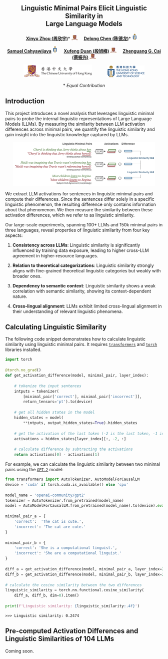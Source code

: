 <div align="center">

## Linguistic Minimal Pairs Elicit Linguistic Similarity in <br> Large Language Models

[**Xinyu Zhou (周欣宇)**](https://www.linkedin.com/in/xinyu-zhou2000/)*
<img src="doc/cuhk.png" alt="Logo" width="20"> &nbsp; &nbsp;
[**Delong Chen (陈德龙)**](https://chendelong.world/)*
<img src="doc/hkust.png" alt="Logo" width="16"> &nbsp; &nbsp;

[**Samuel Cahyawijaya**](https://samuelcahyawijaya.github.io/)
<img src="doc/hkust.png" alt="Logo" width="16"> &nbsp; &nbsp;
[**Xufeng Duan (段旭峰)**](https://xufengduan.github.io/)
<img src="doc/cuhk.png" alt="Logo" width="20"> &nbsp; &nbsp;
[**Zhenguang G. Cai (蔡振光)**](https://sites.google.com/site/zhenguangcai/)
<img src="doc/cuhk.png" alt="Logo" width="20">


<img src="doc/cuhk_with_text.png" alt="Logo" width="220">&nbsp; &nbsp; &nbsp; &nbsp; &nbsp; &nbsp;
<img src="doc/hkust_with_text.png" alt="Logo" width="120"> 

\* *Equal Contribution*

<!-- [ArXiv]() |
Data (Coming Soon) -->

</div>


<!-- ## News
- **2024.09.20**. Our paper is available on arXiv [(arXiv link)](). -->

## Introduction

This project introduces a novel analysis that leverages linguistic minimal pairs to probe the internal linguistic representations of Large Language Models (LLMs). By measuring the similarity between LLM activation differences across minimal pairs, we quantify the linguistic similarity and gain insight into the linguistic knowledge captured by LLMs.

<p align="center">
<img src="doc/teaser.jpg" width="90%">
</p>

We extract LLM activations for sentences in linguistic minimal pairs and compute their differences. Since the sentences differ solely in a specific linguistic phenomenon, the resulting difference only contains information about that phenomenon. We then measure the similarity between these activation differences, which we refer to as linguistic similarity.


Our large-scale experiments, spanning 100+ LLMs and 150k minimal pairs in three languages, reveal properties of linguistic similarity from four key aspects:

1. **Consistency across LLMs**: Linguistic similarity is significantly influenced by training data exposure, leading to higher cross-LLM agreement in higher-resource languages.

2. **Relation to theoretical categorizations**: Linguistic similarity strongly aligns with fine-grained theoretical linguistic categories but weakly with broader ones.

3. **Dependency to semantic context**: Linguistic similarity shows a weak correlation with semantic similarity, showing its context-dependent nature.

4. **Cross-lingual alignment**: LLMs exhibit limited cross-lingual alignment in their understanding of relevant linguistic phenomena.

## Calculating Linguistic Similarity

The following code snippet demonstrates how to calculate linguistic similarity using linguistic minimal pairs. It requires [`transformers`](https://huggingface.co/docs/transformers/installation) and [`torch`](https://pytorch.org/get-started/locally/) libraries installed. 

```python
import torch

@torch.no_grad()
def get_activation_difference(model, minimal_pair, layer_index):

    # tokenize the input sentences
    intputs = tokenizer(
        [minimal_pair['correct'], minimal_pair['incorrect']], 
        return_tensors='pt').to(device)
    
    # get all hidden states in the model
    hidden_states = model(
        **intputs, output_hidden_states=True).hidden_states
    
    # get the activation of the last token (-2 is the last token, -1 is eos)
    activations = hidden_states[layer_index][:, -2, :]
    
    # calculate difference by subtracting the activations
    return activations[0] - activations[1]
```

For example, we can calculate the linguistic similarity between two minimal pairs using the [`GPT-2`](https://huggingface.co/openai-community/gpt2) model:

```python
from transformers import AutoTokenizer, AutoModelForCausalLM
device = 'cuda' if torch.cuda.is_available() else 'cpu'

model_name = 'openai-community/gpt2'
tokenizer = AutoTokenizer.from_pretrained(model_name)
model = AutoModelForCausalLM.from_pretrained(model_name).to(device).eval()

minimal_pair_a = {
    'correct':  'The cat is cute.',
    'incorrect': 'The cat are cute.'
}

minimal_pair_b = {
    'correct': 'She is a computational linguist.',
    'incorrect': 'She are a computational linguist.'
}

diff_a = get_activation_difference(model, minimal_pair_a, layer_index=2)
diff_b = get_activation_difference(model, minimal_pair_b, layer_index=2)

# calculate the cosine similarity between the two differences
linguistic_similarity = torch.nn.functional.cosine_similarity(
    diff_a, diff_b, dim=0).item()

print(f'Linguistic similarity: {linguistic_similarity:.4f}')
```

```
>>> Linguistic similarity: 0.2474
```

## Pre-computed Activation Differences and Linguistic Similarities of 104 LLMs

Coming soon.